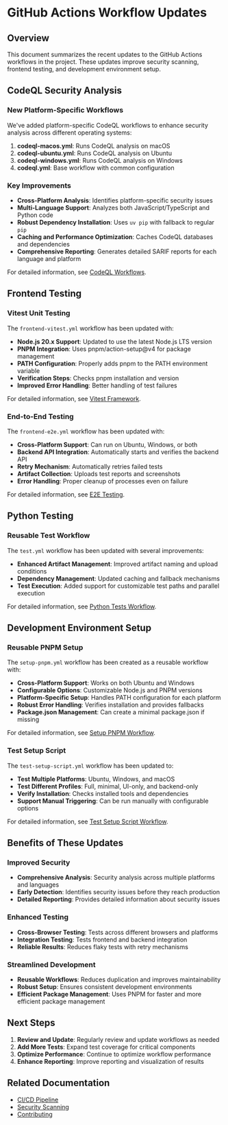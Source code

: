 # GitHub Actions Workflow Updates

## Overview

This document summarizes the recent updates to the GitHub Actions workflows in the project. These updates improve security scanning, frontend testing, and development environment setup.

## CodeQL Security Analysis

### New Platform-Specific Workflows

We've added platform-specific CodeQL workflows to enhance security analysis across different operating systems:

1. **codeql-macos.yml**: Runs CodeQL analysis on macOS
2. **codeql-ubuntu.yml**: Runs CodeQL analysis on Ubuntu
3. **codeql-windows.yml**: Runs CodeQL analysis on Windows
4. **codeql.yml**: Base workflow with common configuration

### Key Improvements

- **Cross-Platform Analysis**: Identifies platform-specific security issues
- **Multi-Language Support**: Analyzes both JavaScript/TypeScript and Python code
- **Robust Dependency Installation**: Uses `uv pip` with fallback to regular `pip`
- **Caching and Performance Optimization**: Caches CodeQL databases and dependencies
- **Comprehensive Reporting**: Generates detailed SARIF reports for each language and platform

For detailed information, see [CodeQL Workflows](security/codeql_workflows.md).

## Frontend Testing

### Vitest Unit Testing

The `frontend-vitest.yml` workflow has been updated with:

- **Node.js 20.x Support**: Updated to use the latest Node.js LTS version
- **PNPM Integration**: Uses pnpm/action-setup@v4 for package management
- **PATH Configuration**: Properly adds pnpm to the PATH environment variable
- **Verification Steps**: Checks pnpm installation and version
- **Improved Error Handling**: Better handling of test failures

For detailed information, see [Vitest Framework](frontend/vitest-framework.md).

### End-to-End Testing

The `frontend-e2e.yml` workflow has been updated with:

- **Cross-Platform Support**: Can run on Ubuntu, Windows, or both
- **Backend API Integration**: Automatically starts and verifies the backend API
- **Retry Mechanism**: Automatically retries failed tests
- **Artifact Collection**: Uploads test reports and screenshots
- **Error Handling**: Proper cleanup of processes even on failure

For detailed information, see [E2E Testing](frontend/e2e-testing.md).

## Python Testing

### Reusable Test Workflow

The `test.yml` workflow has been updated with several improvements:

- **Enhanced Artifact Management**: Improved artifact naming and upload conditions
- **Dependency Management**: Updated caching and fallback mechanisms
- **Test Execution**: Added support for customizable test paths and parallel execution

For detailed information, see [Python Tests Workflow](github_actions_test_workflow.md).

## Development Environment Setup

### Reusable PNPM Setup

The `setup-pnpm.yml` workflow has been created as a reusable workflow with:

- **Cross-Platform Support**: Works on both Ubuntu and Windows
- **Configurable Options**: Customizable Node.js and PNPM versions
- **Platform-Specific Setup**: Handles PATH configuration for each platform
- **Robust Error Handling**: Verifies installation and provides fallbacks
- **Package.json Management**: Can create a minimal package.json if missing

For detailed information, see [Setup PNPM Workflow](ci_cd/setup-pnpm.md).

### Test Setup Script

The `test-setup-script.yml` workflow has been updated to:

- **Test Multiple Platforms**: Ubuntu, Windows, and macOS
- **Test Different Profiles**: Full, minimal, UI-only, and backend-only
- **Verify Installation**: Checks installed tools and dependencies
- **Support Manual Triggering**: Can be run manually with configurable options

For detailed information, see [Test Setup Script Workflow](ci_cd/test-setup-script.md).

## Benefits of These Updates

### Improved Security

- **Comprehensive Analysis**: Security analysis across multiple platforms and languages
- **Early Detection**: Identifies security issues before they reach production
- **Detailed Reporting**: Provides detailed information about security issues

### Enhanced Testing

- **Cross-Browser Testing**: Tests across different browsers and platforms
- **Integration Testing**: Tests frontend and backend integration
- **Reliable Results**: Reduces flaky tests with retry mechanisms

### Streamlined Development

- **Reusable Workflows**: Reduces duplication and improves maintainability
- **Robust Setup**: Ensures consistent development environments
- **Efficient Package Management**: Uses PNPM for faster and more efficient package management

## Next Steps

1. **Review and Update**: Regularly review and update workflows as needed
2. **Add More Tests**: Expand test coverage for critical components
3. **Optimize Performance**: Continue to optimize workflow performance
4. **Enhance Reporting**: Improve reporting and visualization of results

## Related Documentation

- [CI/CD Pipeline](ci_cd_pipeline.md)
- [Security Scanning](security_scanning.md)
- [Contributing](contributing.md)
